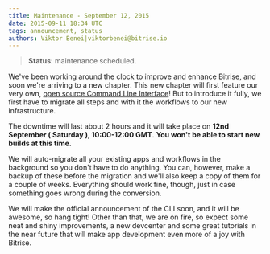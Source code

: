 ```yaml
---
title: Maintenance - September 12, 2015
date: 2015-09-11 18:34 UTC
tags: announcement, status
authors: Viktor Benei|viktorbenei@bitrise.io
---
```


> **Status**: maintenance scheduled.

We've been working around the clock to improve and enhance Bitrise, and soon we're arriving to a new chapter. This new chapter will first feature our very own, [open source Command Line Interface](https://github.com/bitrise-io/bitrise)! But to introduce it fully, we first have to migrate all steps and with it the workflows to our new infrastructure.

The downtime will last about 2 hours and it will take place on **12nd September ( Saturday ), 10:00-12:00 GMT**.
**You won't be able to start new builds at this time.**

We will auto-migrate all your existing apps and workflows in the background so you don't have to do anything. You can, however, make a backup of these before the migration and we'll also keep a copy of them for a couple of weeks. Everything should work fine, though, just in case something goes wrong during the conversion.

We will make the official announcement of the CLI soon, and it will be awesome, so hang tight! Other than that, we are on fire, so expect some neat and shiny improvements, a new devcenter and some great tutorials in the near future that will make app development even more of a joy with Bitrise.
